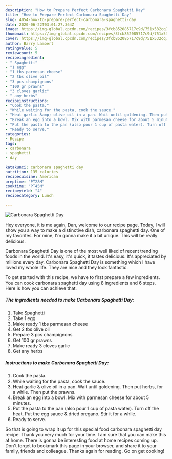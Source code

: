 ```yaml
---
description: "How to Prepare Perfect Carbonara Spaghetti Day"
title: "How to Prepare Perfect Carbonara Spaghetti Day"
slug: 4054-how-to-prepare-perfect-carbonara-spaghetti-day
date: 2020-06-22T03:01:27.364Z
image: https://img-global.cpcdn.com/recipes/3fcb852085717c9d/751x532cq70/carbonara-spaghetti-day-recipe-main-photo.jpg
thumbnail: https://img-global.cpcdn.com/recipes/3fcb852085717c9d/751x532cq70/carbonara-spaghetti-day-recipe-main-photo.jpg
cover: https://img-global.cpcdn.com/recipes/3fcb852085717c9d/751x532cq70/carbonara-spaghetti-day-recipe-main-photo.jpg
author: Barry Lambert
ratingvalue: 5
reviewcount: 5
recipeingredient:
- " Spaghetti"
- "1 egg"
- "1 tbs parmesan cheese"
- "2 tbs olive oil"
- "3 pcs champignons"
- "100 gr prawns"
- "3 cloves garlic"
- " any herbs"
recipeinstructions:
- "Cook the pasta."
- "While waiting for the pasta, cook the sauce."
- "Heat garlic &amp; olive oil in a pan. Wait until goldening. Then put herbs, for a while. Then put the prawns."
- "Break an egg into a bowl. Mix with parmesan cheese for about 5 minutes."
- "Put the pasta to the pan (also pour 1 cup of pasta water). Turn off the heat. Put the egg sauce &amp; dried oregano. Stir it for a while."
- "Ready to serve."
categories:
- Recipe
tags:
- carbonara
- spaghetti
- day

katakunci: carbonara spaghetti day 
nutrition: 135 calories
recipecuisine: American
preptime: "PT28M"
cooktime: "PT45M"
recipeyield: "4"
recipecategory: Lunch

---
```



![Carbonara Spaghetti Day](https://img-global.cpcdn.com/recipes/3fcb852085717c9d/751x532cq70/carbonara-spaghetti-day-recipe-main-photo.jpg)

Hey everyone, it is me again, Dan, welcome to our recipe page. Today, I will show you a way to make a distinctive dish, carbonara spaghetti day. One of my favorites. For mine, I'm gonna make it a bit unique. This will be really delicious.



Carbonara Spaghetti Day is one of the most well liked of recent trending foods in the world. It's easy, it's quick, it tastes delicious. It's appreciated by millions every day. Carbonara Spaghetti Day is something which I have loved my whole life. They are nice and they look fantastic.


To get started with this recipe, we have to first prepare a few ingredients. You can cook carbonara spaghetti day using 8 ingredients and 6 steps. Here is how you can achieve that.

<!--inarticleads1-->

##### The ingredients needed to make Carbonara Spaghetti Day:

1. Take  Spaghetti
1. Take 1 egg
1. Make ready 1 tbs parmesan cheese
1. Get 2 tbs olive oil
1. Prepare 3 pcs champignons
1. Get 100 gr prawns
1. Make ready 3 cloves garlic
1. Get  any herbs




<!--inarticleads2-->

##### Instructions to make Carbonara Spaghetti Day:

1. Cook the pasta.
1. While waiting for the pasta, cook the sauce.
1. Heat garlic &amp; olive oil in a pan. Wait until goldening. Then put herbs, for a while. Then put the prawns.
1. Break an egg into a bowl. Mix with parmesan cheese for about 5 minutes.
1. Put the pasta to the pan (also pour 1 cup of pasta water). Turn off the heat. Put the egg sauce &amp; dried oregano. Stir it for a while.
1. Ready to serve.




So that is going to wrap it up for this special food carbonara spaghetti day recipe. Thank you very much for your time. I am sure that you can make this at home. There is gonna be interesting food at home recipes coming up. Don't forget to bookmark this page in your browser, and share it to your family, friends and colleague. Thanks again for reading. Go on get cooking!

